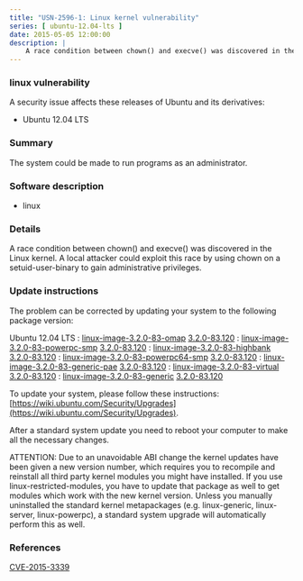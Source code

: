```yaml
---
title: "USN-2596-1: Linux kernel vulnerability"
series: [ ubuntu-12.04-lts ]
date: 2015-05-05 12:00:00
description: |
    A race condition between chown() and execve() was discovered in the Linux kernel. A local attacker could exploit this race by using chown on a setuid-user-binary to gain administrative privileges. 
--- 
```

 
### linux vulnerability

A security issue affects these releases of Ubuntu and its derivatives:

* Ubuntu 12.04 LTS

### Summary

The system could be made to run programs as an administrator. 

### Software description

* linux 

### Details

A race condition between chown() and execve() was discovered in the Linux kernel. A local attacker could exploit this race by using chown on a setuid-user-binary to gain administrative privileges. 

### Update instructions

The problem can be corrected by updating your system to the following package version:

Ubuntu 12.04 LTS
 : [linux-image-3.2.0-83-omap](https://launchpad.net/ubuntu/+source/linux) <span> [3.2.0-83.120](https://launchpad.net/ubuntu/+source/linux/3.2.0-83.120) </span> 
 : [linux-image-3.2.0-83-powerpc-smp](https://launchpad.net/ubuntu/+source/linux) <span> [3.2.0-83.120](https://launchpad.net/ubuntu/+source/linux/3.2.0-83.120) </span> 
 : [linux-image-3.2.0-83-highbank](https://launchpad.net/ubuntu/+source/linux) <span> [3.2.0-83.120](https://launchpad.net/ubuntu/+source/linux/3.2.0-83.120) </span> 
 : [linux-image-3.2.0-83-powerpc64-smp](https://launchpad.net/ubuntu/+source/linux) <span> [3.2.0-83.120](https://launchpad.net/ubuntu/+source/linux/3.2.0-83.120) </span> 
 : [linux-image-3.2.0-83-generic-pae](https://launchpad.net/ubuntu/+source/linux) <span> [3.2.0-83.120](https://launchpad.net/ubuntu/+source/linux/3.2.0-83.120) </span> 
 : [linux-image-3.2.0-83-virtual](https://launchpad.net/ubuntu/+source/linux) <span> [3.2.0-83.120](https://launchpad.net/ubuntu/+source/linux/3.2.0-83.120) </span> 
 : [linux-image-3.2.0-83-generic](https://launchpad.net/ubuntu/+source/linux) <span> [3.2.0-83.120](https://launchpad.net/ubuntu/+source/linux/3.2.0-83.120) </span> 

To update your system, please follow these instructions: [https://wiki.ubuntu.com/Security/Upgrades](https://wiki.ubuntu.com/Security/Upgrades).

After a standard system update you need to reboot your computer to make all the necessary changes.

ATTENTION: Due to an unavoidable ABI change the kernel updates have been given a new version number, which requires you to recompile and reinstall all third party kernel modules you might have installed. If you use linux-restricted-modules, you have to update that package as well to get modules which work with the new kernel version. Unless you manually uninstalled the standard kernel metapackages (e.g. linux-generic, linux-server, linux-powerpc), a standard system upgrade will automatically perform this as well. 

### References

 [CVE-2015-3339](http://people.ubuntu.com/~ubuntu-security/cve/CVE-2015-3339)
 
